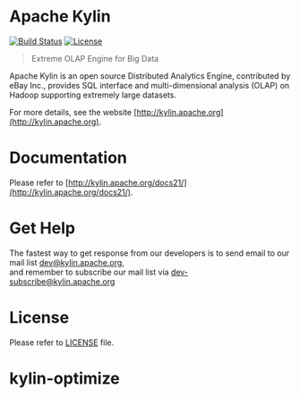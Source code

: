 Apache Kylin
============

[![Build Status](https://travis-ci.org/apache/kylin.svg?branch=master)](https://travis-ci.org/apache/kylin)
[![License](https://img.shields.io/badge/license-Apache%202-4EB1BA.svg)](https://www.apache.org/licenses/LICENSE-2.0.html)

> Extreme OLAP Engine for Big Data

Apache Kylin is an open source Distributed Analytics Engine, contributed by eBay Inc., provides SQL interface and multi-dimensional analysis (OLAP) on Hadoop supporting extremely large datasets.

For more details, see the website [http://kylin.apache.org](http://kylin.apache.org).

Documentation
=============
Please refer to [http://kylin.apache.org/docs21/](http://kylin.apache.org/docs21/).

Get Help
============
The fastest way to get response from our developers is to send email to our mail list <dev@kylin.apache.org>,   
and remember to subscribe our mail list via <dev-subscribe@kylin.apache.org>

License
============
Please refer to [LICENSE](https://github.com/apache/kylin/blob/master/LICENSE) file.





# kylin-optimize
